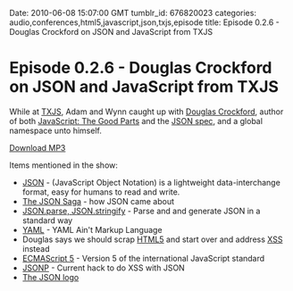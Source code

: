 Date: 2010-06-08 15:07:00 GMT
tumblr_id: 676820023
categories: audio,conferences,html5,javascript,json,txjs,episode
title: Episode 0.2.6 - Douglas Crockford on JSON and JavaScript from TXJS

# Episode 0.2.6 - Douglas Crockford on JSON and JavaScript from TXJS

While at [TXJS](http://www.texasjavascript.com/), Adam and Wynn caught up with [Douglas Crockford](http://javascript.crockford.com/), author of both [JavaScript: The Good Parts](http://www.amazon.com/exec/obidos/ASIN/0596517742/wrrrldwideweb) and the [JSON spec](http://json.org), and a global namespace unto himself.

[Download MP3](http://www.buzzsprout.com/105/5556-episode-0-2-6-douglas-crockford-on-json-and-javascript-from-txjs.mp3)

Items mentioned in the show:

* [JSON](http://json.org) - (JavaScript Object Notation) is a lightweight data-interchange format, easy for humans to read and write.
* [The JSON Saga](http://developer.yahoo.com/yui/theater/video.php?v=crockford-json) - how JSON came about
* [JSON.parse, JSON.stringify](https://developer.mozilla.org/en/Using_native_JSON) - Parse and and generate JSON in a standard way
* [YAML](http://www.yaml.org/) - YAML Ain't Markup Language
* Douglas says we should scrap [HTML5](http://dev.w3.org/html5/spec/Overview.html) and start over and address [XSS](http://en.wikipedia.org/wiki/Cross-site_scripting) instead
* [ECMAScript 5](http://en.wikipedia.org/wiki/ECMAScript) - Version 5 of the international JavaScript standard
* [JSONP](http://en.wikipedia.org/wiki/JSON#JSONP) - Current hack to do XSS with JSON
* [The JSON logo](http://www.json.org/img/json160.gif)
